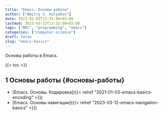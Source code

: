 ```yaml
---
title: "Emacs. Основы работы"
author: ["Dmitry S. Kulyabov"]
date: 2021-01-03T12:35:00+03:00
lastmod: 2023-03-12T13:32:00+03:00
tags: ["MOC", "programming", "emacs"]
categories: ["computer-science"]
draft: false
slug: "emacs-basics"
---
```


Основы работы в Emacs.

<!--more-->

{{< toc >}}


## <span class="section-num">1</span> Основы работы {#основы-работы}

-   [Emacs. Основы. Кодировка]({{< relref "2021-01-03-emacs-basics-encoding" >}})
-   [Emacs. Основы навигации]({{< relref "2023-03-12-emacs-navigation-basics" >}})
